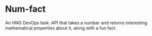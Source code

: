 # Num-fact
An HNG DevOps task: API that takes a number and returns interesting mathematical properties about it, along with a fun fact.
